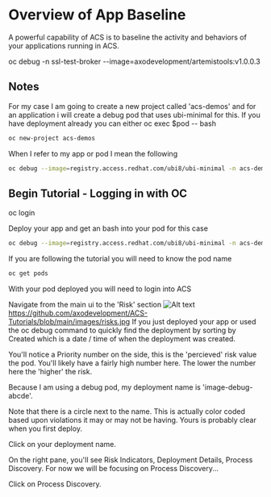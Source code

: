 # Overview of App Baseline

A powerful capability of ACS is to baseline the activity and behaviors of your applications running in ACS.

oc debug -n ssl-test-broker --image=axodevelopment/artemistools:v1.0.0.3

## Notes

For my case I am going to create a new project called 'acs-demos' and for an application i will create a debug pod that uses ubi-minimal for this.  If you have deployment already you can either oc exec $pod -- bash

```bash
oc new-project acs-demos
```

When I refer to my app or pod I mean the following

```bash
oc debug --image=registry.access.redhat.com/ubi8/ubi-minimal -n acs-demos
```

## Begin Tutorial - Logging in with OC

oc login

Deploy your app and get an bash into your pod for this case
```bash
oc debug --image=registry.access.redhat.com/ubi8/ubi-minimal -n acs-demos
```

If you are following the tutorial you will need to know the pod name

```bash
oc get pods
```

With your pod deployed you will need to login into ACS

Navigate from the main ui to the 'Risk' section
![Alt text](images/example.png) https://github.com/axodevelopment/ACS-Tutorials/blob/main/images/risks.jpg
If you just deployed your app or used the oc debug command to quickly find the deployment by sorting by Created which is a date / time of when the deployment was created.

You'll notice a Priority number on the side, this is the 'percieved' risk value the pod.  You'll likely have a fairly high number here.  The lower the number here the 'higher' the risk.

Because I am using a debug pod, my deployment name is 'image-debug-abcde'.

Note that there is a circle next to the name.  This is actually color coded based upon violations it may or may not be having.  Yours is probably clear when you first deploy.

Click on your deployment name.

On the right pane, you'll see Risk Indicators, Deployment Details, Process Discovery.  For now we will be focusing on Process Discovery...

Click on Process Discovery.
